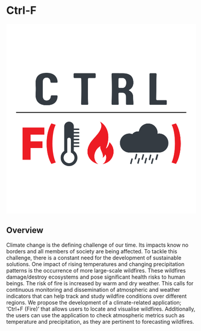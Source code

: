 # Ctrl-F

![Alt Text](ctrl+f.png)

## Overview

Climate change is the defining challenge of our time. Its impacts know no borders and all members of society are being affected. To tackle this challenge, there is a constant need for the development of sustainable solutions. One impact of rising temperatures and changing precipitation patterns is the occurrence of more large-scale wildfires. These wildfires damage/destroy ecosystems and pose significant health risks to human beings. The risk of fire is increased by warm and dry weather. This calls for continuous monitoring and dissemination of atmospheric and weather indicators that can help track and study wildfire conditions over different regions.
We propose the development of a climate-related application; ‘Ctrl+F (Fire)’ that allows users to locate and visualise wildfires. Additionally, the users can use the application to check atmospheric metrics such as temperature and precipitation, as they are pertinent to forecasting wildfires.


